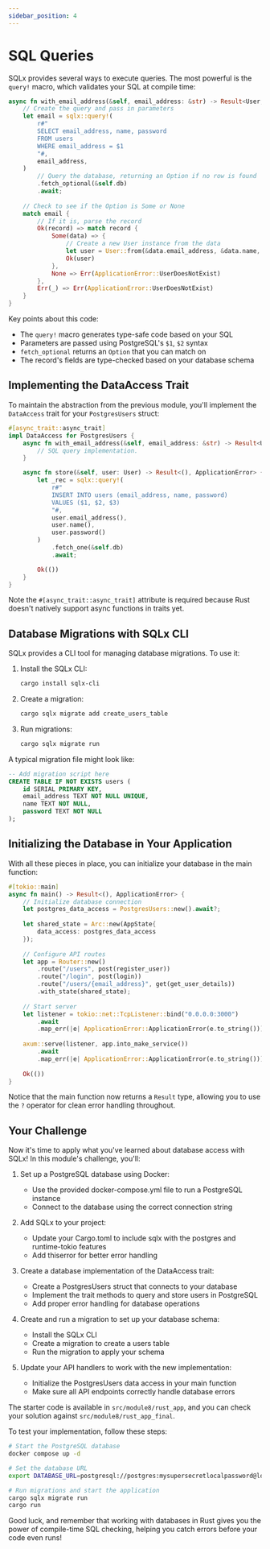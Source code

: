 ```yaml
---
sidebar_position: 4
---
```


# SQL Queries

SQLx provides several ways to execute queries. The most powerful is the `query!` macro, which validates your SQL at compile time:

```rust showLineNumbers
async fn with_email_address(&self, email_address: &str) -> Result<User, ApplicationError> {
    // Create the query and pass in parameters
    let email = sqlx::query!(
        r#"
        SELECT email_address, name, password
        FROM users
        WHERE email_address = $1
        "#,
        email_address,
    )
        // Query the database, returning an Option if no row is found
        .fetch_optional(&self.db)
        .await;
    
    // Check to see if the Option is Some or None
    match email {
        // If it is, parse the record
        Ok(record) => match record {
            Some(data) => {
                // Create a new User instance from the data
                let user = User::from(&data.email_address, &data.name, &data.password);
                Ok(user)
            },
            None => Err(ApplicationError::UserDoesNotExist)
        },
        Err(_) => Err(ApplicationError::UserDoesNotExist)
    }
}
```

Key points about this code:
- The `query!` macro generates type-safe code based on your SQL
- Parameters are passed using PostgreSQL's `$1`, `$2` syntax
- `fetch_optional` returns an `Option` that you can match on
- The record's fields are type-checked based on your database schema

## Implementing the DataAccess Trait

To maintain the abstraction from the previous module, you'll implement the `DataAccess` trait for your `PostgresUsers` struct:

```rust showLineNumbers
#[async_trait::async_trait]
impl DataAccess for PostgresUsers {
    async fn with_email_address(&self, email_address: &str) -> Result<User, ApplicationError> {
        // SQL query implementation.
    }

    async fn store(&self, user: User) -> Result<(), ApplicationError> {
        let _rec = sqlx::query!(
            r#"
            INSERT INTO users (email_address, name, password)
            VALUES ($1, $2, $3)
            "#,
            user.email_address(),
            user.name(),
            user.password()
        )
            .fetch_one(&self.db)
            .await;

        Ok(())
    }
}
```

Note the `#[async_trait::async_trait]` attribute is required because Rust doesn't natively support async functions in traits yet.

## Database Migrations with SQLx CLI

SQLx provides a CLI tool for managing database migrations. To use it:

1. Install the SQLx CLI:
   ```bash
   cargo install sqlx-cli
   ```

2. Create a migration:
   ```bash
   cargo sqlx migrate add create_users_table
   ```

3. Run migrations:
   ```bash
   cargo sqlx migrate run
   ```

A typical migration file might look like:

```sql
-- Add migration script here
CREATE TABLE IF NOT EXISTS users (
    id SERIAL PRIMARY KEY,
    email_address TEXT NOT NULL UNIQUE,
    name TEXT NOT NULL,
    password TEXT NOT NULL
);
```

## Initializing the Database in Your Application

With all these pieces in place, you can initialize your database in the main function:

```rust showLineNumbers
#[tokio::main]
async fn main() -> Result<(), ApplicationError> {
    // Initialize database connection
    let postgres_data_access = PostgresUsers::new().await?;
    
    let shared_state = Arc::new(AppState{
        data_access: postgres_data_access
    });
    
    // Configure API routes
    let app = Router::new()
        .route("/users", post(register_user))
        .route("/login", post(login))
        .route("/users/{email_address}", get(get_user_details))
        .with_state(shared_state);
    
    // Start server
    let listener = tokio::net::TcpListener::bind("0.0.0.0:3000")
        .await
        .map_err(|e| ApplicationError::ApplicationError(e.to_string()))?;
    
    axum::serve(listener, app.into_make_service())
        .await
        .map_err(|e| ApplicationError::ApplicationError(e.to_string()))?;
    
    Ok(())
}
```

Notice that the main function now returns a `Result` type, allowing you to use the `?` operator for clean error handling throughout.

## Your Challenge

Now it's time to apply what you've learned about database access with SQLx! In this module's challenge, you'll:

1. Set up a PostgreSQL database using Docker:
   - Use the provided docker-compose.yml file to run a PostgreSQL instance
   - Connect to the database using the correct connection string

2. Add SQLx to your project:
   - Update your Cargo.toml to include sqlx with the postgres and runtime-tokio features
   - Add thiserror for better error handling

3. Create a database implementation of the DataAccess trait:
   - Create a PostgresUsers struct that connects to your database
   - Implement the trait methods to query and store users in PostgreSQL
   - Add proper error handling for database operations

4. Create and run a migration to set up your database schema:
   - Install the SQLx CLI
   - Create a migration to create a users table
   - Run the migration to apply your schema

5. Update your API handlers to work with the new implementation:
   - Initialize the PostgresUsers data access in your main function
   - Make sure all API endpoints correctly handle database errors

The starter code is available in `src/module8/rust_app`, and you can check your solution against `src/module8/rust_app_final`.

To test your implementation, follow these steps:
```bash
# Start the PostgreSQL database
docker compose up -d

# Set the database URL
export DATABASE_URL=postgresql://postgres:mysupersecretlocalpassword@localhost:5432/users

# Run migrations and start the application
cargo sqlx migrate run
cargo run
```

Good luck, and remember that working with databases in Rust gives you the power of compile-time SQL checking, helping you catch errors before your code even runs!